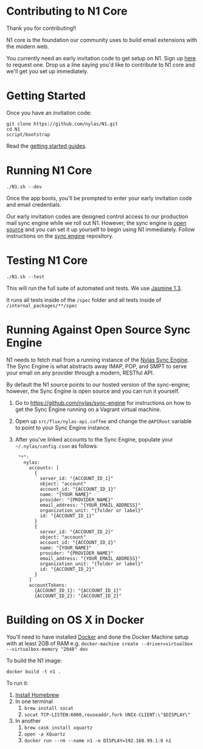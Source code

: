 # Contributing to N1 Core

Thank you for contributing!!

N1 core is the foundation our community uses to build email extensions with the
modern web.

You currently need an early invitation code to get setup on N1. Sign up
[here](https://invite.nylas.com) to request one. Drop us a line saying you'd
like to contribute to N1 core and we'll get you set up immediately.

# Getting Started

Once you have an invitation code:

    git clone https://github.com/nylas/N1.git
    cd N1
    script/bootstrap

Read the [getting started guides](http://nylas.com/N1/docs/).

# Running N1 Core

    ./N1.sh --dev

Once the app boots, you'll be prompted to enter your early invitation code and
email credentials.

Our early invitation codes are designed control access to our production mail sync
engine while we roll out N1. However, the sync engine is [open
source](https://github.com/nylas/sync-engine) and you can set it up yourself to
begin using N1 immediately. Follow instructions on the [sync
engine](https://github.com/nylas/sync-engine) repository.

# Testing N1 Core

    ./N1.sh --test

This will run the full suite of automated unit tests. We use [Jasmine 1.3](http://jasmine.github.io/1.3/introduction.html).

It runs all tests inside of the `/spec` folder and all tests inside of
`/internal_packages/**/spec`

# Running Against Open Source Sync Engine

N1 needs to fetch mail from a running instance of the [Nylas Sync
Engine](https://github.com/nylas/sync-engine). The Sync Engine is what
abstracts away IMAP, POP, and SMPT to serve your email on any provider
through a modern, RESTful API.

By default the N1 source points to our hosted version of the sync-engine;
however, the Sync Engine is open source and you can run it yourself.

1. Go to https://github.com/nylas/sync-engine for instructions on how to
   get the Sync Engine running on a Vagrant virtual machine.

1. Open up `src/flux/nylas-api.coffee` and change the `@APIRoot` variable
   to point to your Sync Engine instance.

1. After you've linked accounts to the Sync Engine, populate your
   `~/.nylas/config.cson` as follows:

        "*":
          nylas:
            accounts: [
              {
                server_id: "{ACCOUNT_ID_1}"
                object: "account"
                account_id: "{ACCOUNT_ID_1}"
                name: "{YOUR NAME}"
                provider: "{PROVIDER_NAME}"
                email_address: "{YOUR_EMAIL_ADDRESS}"
                organization_unit: "{folder or label}"
                id: "{ACCOUNT_ID_1}"
              }
              {
                server_id: "{ACCOUNT_ID_2}"
                object: "account"
                account_id: "{ACCOUNT_ID_2}"
                name: "{YOUR_NAME}"
                provider: "{PROVIDER_NAME}"
                email_address: "{YOUR_EMAIL_ADDRESS}"
                organization_unit: "{folder or label}"
                id: "{ACCOUNT_ID_2}"
              }
            ]
            accountTokens:
              {ACCOUNT_ID_1}: "{ACCOUNT_ID_1}"
              {ACCOUNT_ID_2}: "{ACCOUNT_ID_2}"

# Building on OS X in Docker

You'll need to have installed [Docker](http://docs.docker.com/mac/started/)
and done the Docker Machine setup with at least 2GB of RAM
e.g. `docker-machine create --driver=virtualbox --virtualbox-memory "2048" dev`

To build the N1 image:

    docker build -t n1 .

To run it:
1. [Install Homebrew](http://brew.sh/)
2. In one terminal
    1. `brew install socat`
    2. `socat TCP-LISTEN:6000,reuseaddr,fork UNIX-CLIENT:\"$DISPLAY\"`
3. In another
    1. `brew cask install xquartz`
    2. `open -a XQuartz`
    3. `docker run --rm --name n1 -e DISPLAY=192.168.99.1:0 n1`
